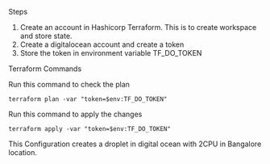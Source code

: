 Steps

1. Create an account in Hashicorp Terraform. This is to create workspace and store state.
2. Create a digitalocean account and create a token
3. Store the token in environment variable TF_DO_TOKEN

Terraform Commands

Run this command to check the plan

```
terraform plan -var "token=$env:TF_DO_TOKEN"
```

Run this command to apply the changes

```
terraform apply -var "token=$env:TF_DO_TOKEN"
```

This Configuration creates a droplet in digital ocean with 2CPU in Bangalore location.

